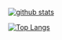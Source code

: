 [![github stats](https://github-readme-stats.vercel.app/api?username=Neyuriki&theme=radical&locale=pt-br)](https://github.com/anuraghazra/github-readme-stats)

[![Top Langs](https://github-readme-stats.vercel.app/api/top-langs/?username=Neyuriki&hide=ShaderLab,HLSL&locale=pt-br)](https://github.com/anuraghazra/github-readme-stats)
